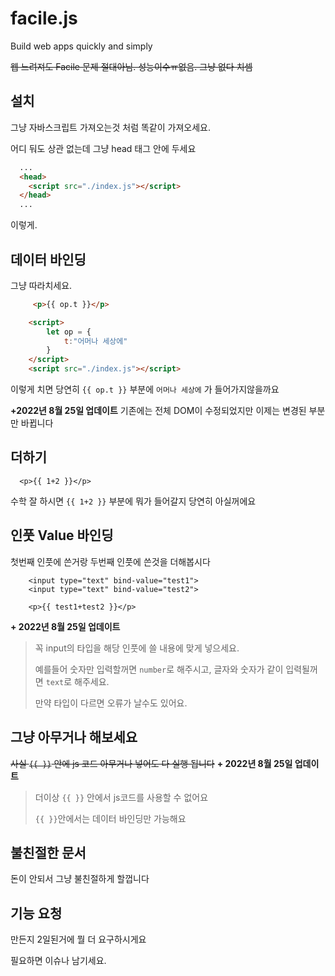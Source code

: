 # facile.js
Build web apps quickly and simply

~~웹 느려져도 Facile 문제 절대아님. 성능이수ㅠ없음. 그냥 없다 치셈~~

## 설치
그냥 자바스크립트 가져오는것 처럼 똑같이 가져오세요.

어디 둬도 상관 없는데 그냥 head 태그 안에 두세요
```html
  ...
  <head>
    <script src="./index.js"></script>
  </head>
  ...
```
이렇게.

## 데이터 바인딩
그냥 따라치세요.
```html
     <p>{{ op.t }}</p>

    <script>
        let op = {
            t:"어머나 세상에"
        }
    </script>
    <script src="./index.js"></script>
```
이렇게 치면 당연히 `{{ op.t }}` 부분에 `어머나 세상에` 가 들어가지않을까요

**+2022년 8월 25일 업데이트**
기존에는 전체 DOM이 수정되었지만 이제는 변경된 부분만 바뀝니다

## 더하기
```
  <p>{{ 1+2 }}</p>
```
수학 잘 하시면 `{{ 1+2 }}` 부분에 뭐가 들어갈지 당연히 아실꺼에요

## 인풋 Value 바인딩
첫번째 인풋에 쓴거랑 두번째 인풋에 쓴것을 더해봅시다
```
    <input type="text" bind-value="test1">
    <input type="text" bind-value="test2">

    <p>{{ test1+test2 }}</p>
```

**+ 2022년 8월 25일 업데이트**
> 꼭 input의 타입을 해당 인풋에 쓸 내용에 맞게 넣으세요.
> 
> 예를들어 숫자만 입력할꺼면 `number`로 해주시고, 글자와 숫자가 같이 입력될꺼면 `text`로 해주세요.
> 
> 만약 타입이 다르면 오류가 날수도 있어요.

## 그냥 아무거나 해보세요
~~사실 `{{ }}` 안에 js 코드 아무거나 넣어도 다 실행 됩니다~~
**+ 2022년 8월 25일 업데이트**
> 더이상 `{{ }}` 안에서 js코드를 사용할 수 없어요
> 
> `{{ }}`안에서는 데이터 바인딩만 가능해요

## 불친절한 문서
돈이 안되서 그냥 불친절하게 할껍니다

## 기능 요청
만든지 2일된거에 뭘 더 요구하시게요

필요하면 이슈나 남기세요.
